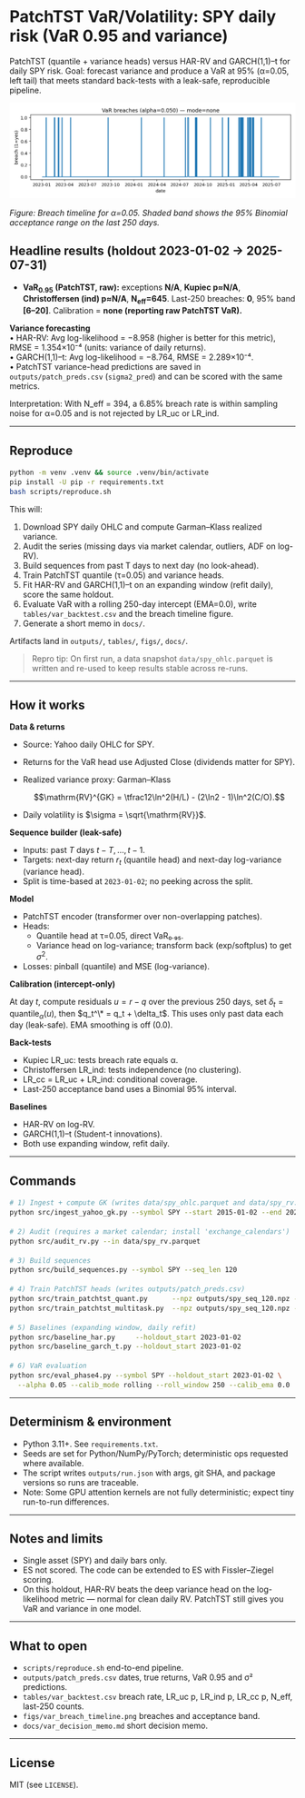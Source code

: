 # PatchTST VaR/Volatility: SPY daily risk (VaR 0.95 and variance)

PatchTST (quantile + variance heads) versus HAR-RV and GARCH(1,1)–t for daily SPY risk.
Goal: forecast variance and produce a VaR at 95% (α=0.05, left tail) that meets standard back-tests with a leak-safe, reproducible pipeline.

![VaR 0.95 breach timeline](figs/var_breach_timeline.png)

*Figure: Breach timeline for α=0.05. Shaded band shows the 95% Binomial acceptance range on the last 250 days.*

## Headline results (holdout 2023-01-02 → 2025-07-31)

<!-- VAR_HEAD_START -->
* **VaR<sub>0.95</sub> (PatchTST, raw):** exceptions **N/A**, **Kupiec p≈N/A**, **Christoffersen (ind) p≈N/A**, **N<sub>eff</sub>=645**.
  Last-250 breaches: **0**, 95% band **[6–20]**.
  Calibration = **none (reporting raw PatchTST VaR).**
<!-- VAR_HEAD_END -->

**Variance forecasting**  
• HAR-RV: Avg log-likelihood = −8.958 (higher is better for this metric), RMSE = 1.354×10⁻⁴ (units: variance of daily returns).  
• GARCH(1,1)–t: Avg log-likelihood = −8.764, RMSE = 2.289×10⁻⁴.  
• PatchTST variance-head predictions are saved in `outputs/patch_preds.csv` (`sigma2_pred`) and can be scored with the same metrics.

Interpretation: With N_eff = 394, a 6.85% breach rate is within sampling noise for α=0.05 and is not rejected by LR_uc or LR_ind. 

---

## Reproduce

```bash
python -m venv .venv && source .venv/bin/activate
pip install -U pip -r requirements.txt
bash scripts/reproduce.sh
````

This will:

1. Download SPY daily OHLC and compute Garman–Klass realized variance.
2. Audit the series (missing days via market calendar, outliers, ADF on log-RV).
3. Build sequences from past T days to next day (no look-ahead).
4. Train PatchTST quantile (τ=0.05) and variance heads.
5. Fit HAR-RV and GARCH(1,1)–t on an expanding window (refit daily), score the same holdout.
6. Evaluate VaR with a rolling 250-day intercept (EMA=0.0), write `tables/var_backtest.csv` and the breach timeline figure.
7. Generate a short memo in `docs/`.

Artifacts land in `outputs/`, `tables/`, `figs/`, `docs/`.

> Repro tip: On first run, a data snapshot `data/spy_ohlc.parquet` is written and re-used to keep results stable across re-runs.

---

## How it works

**Data & returns**

- Source: Yahoo daily OHLC for SPY.
- Returns for the VaR head use Adjusted Close (dividends matter for SPY).
- Realized variance proxy: Garman–Klass

  $$\mathrm{RV}^{GK} = \tfrac12\ln^2(H/L) - (2\ln2 - 1)\ln^2(C/O).$$

- Daily volatility is $\sigma = \sqrt{\mathrm{RV}}$.

**Sequence builder (leak-safe)**

- Inputs: past $T$ days $t - T,\dots,t - 1$.
- Targets: next-day return $r_t$ (quantile head) and next-day log-variance (variance head).
- Split is time-based at `2023-01-02`; no peeking across the split.

**Model**

- PatchTST encoder (transformer over non-overlapping patches).
- Heads:
  - Quantile head at τ=0.05, direct VaR₀.₉₅.
  - Variance head on log-variance; transform back (exp/softplus) to get $\sigma^2$.
- Losses: pinball (quantile) and MSE (log-variance).

**Calibration (intercept-only)**

At day $t$, compute residuals $u = r - q$ over the previous 250 days, set $\delta_t = \mathrm{quantile}_\alpha(u)$, then
$q_t^\* = q_t + \delta_t$.
This uses only past data each day (leak-safe). EMA smoothing is off (0.0).

**Back-tests**

- Kupiec LR\_uc: tests breach rate equals α.
- Christoffersen LR\_ind: tests independence (no clustering).
- LR\_cc = LR\_uc + LR\_ind: conditional coverage.
- Last-250 acceptance band uses a Binomial 95% interval.

**Baselines**

- HAR-RV on log-RV.
- GARCH(1,1)–t (Student-t innovations).
- Both use expanding window, refit daily.


---

## Commands

```bash
# 1) Ingest + compute GK (writes data/spy_ohlc.parquet and data/spy_rv.parquet)
python src/ingest_yahoo_gk.py --symbol SPY --start 2015-01-02 --end 2025-07-31

# 2) Audit (requires a market calendar; install 'exchange_calendars')
python src/audit_rv.py --in data/spy_rv.parquet

# 3) Build sequences
python src/build_sequences.py --symbol SPY --seq_len 120

# 4) Train PatchTST heads (writes outputs/patch_preds.csv)
python src/train_patchtst_quant.py      --npz outputs/spy_seq_120.npz --split_date 2023-01-02
python src/train_patchtst_multitask.py  --npz outputs/spy_seq_120.npz --split_date 2023-01-02

# 5) Baselines (expanding window, daily refit)
python src/baseline_har.py     --holdout_start 2023-01-02
python src/baseline_garch_t.py --holdout_start 2023-01-02

# 6) VaR evaluation
python src/eval_phase4.py --symbol SPY --holdout_start 2023-01-02 \
  --alpha 0.05 --calib_mode rolling --roll_window 250 --calib_ema 0.0
```

---

## Determinism & environment

- Python 3.11+. See `requirements.txt`.
- Seeds are set for Python/NumPy/PyTorch; deterministic ops requested where available.
- The script writes `outputs/run.json` with args, git SHA, and package versions so runs are traceable.
- Note: Some GPU attention kernels are not fully deterministic; expect tiny run-to-run differences.

---

## Notes and limits

- Single asset (SPY) and daily bars only.
- ES not scored. The code can be extended to ES with Fissler–Ziegel scoring.
- On this holdout, HAR-RV beats the deep variance head on the log-likelihood metric — normal for clean daily RV. PatchTST still gives you VaR and variance in one model.

---

## What to open

- `scripts/reproduce.sh`  end-to-end pipeline.
- `outputs/patch_preds.csv` dates, true returns, VaR 0.95 and σ² predictions.
- `tables/var_backtest.csv` breach rate, LR\_uc p, LR\_ind p, LR\_cc p, N\_eff, last-250 counts.
- `figs/var_breach_timeline.png` breaches and acceptance band.
- `docs/var_decision_memo.md` short decision memo.

---

## License

MIT (see `LICENSE`).

